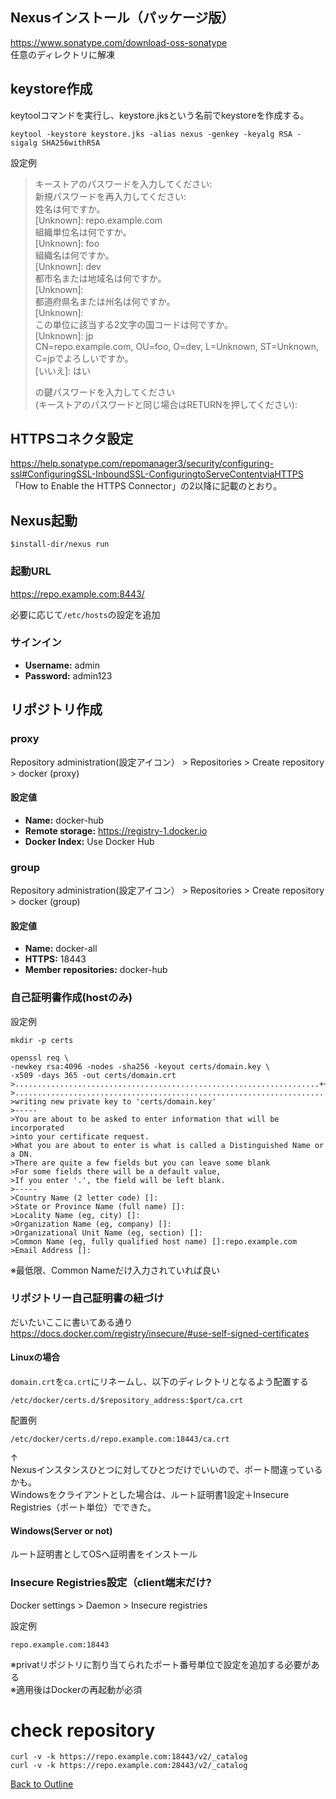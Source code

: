 ## Nexusインストール（パッケージ版）
https://www.sonatype.com/download-oss-sonatype  
任意のディレクトリに解凍

## keystore作成
keytoolコマンドを実行し、keystore.jksという名前でkeystoreを作成する。
```
keytool -keystore keystore.jks -alias nexus -genkey -keyalg RSA -sigalg SHA256withRSA
```
設定例
> キーストアのパスワードを入力してください:   
>新規パスワードを再入力してください:  
>姓名は何ですか。  
>[Unknown]: repo.example.com  
>組織単位名は何ですか。  
>[Unknown]: foo  
>組織名は何ですか。  
>[Unknown]: dev  
>都市名または地域名は何ですか。  
>[Unknown]:  
>都道府県名または州名は何ですか。  
>[Unknown]:  
>この単位に該当する2文字の国コードは何ですか。  
>[Unknown]: jp  
>CN=repo.example.com, OU=foo, O=dev, L=Unknown, ST=Unknown, C=jpでよろしいですか。  
>[いいえ]: はい  
>  
><nexus>の鍵パスワードを入力してください  
>(キーストアのパスワードと同じ場合はRETURNを押してください):  

##  HTTPSコネクタ設定
https://help.sonatype.com/repomanager3/security/configuring-ssl#ConfiguringSSL-InboundSSL-ConfiguringtoServeContentviaHTTPS  
「How to Enable the HTTPS Connector」の2以降に記載のとおり。

## Nexus起動

```
$install-dir/nexus run
```

### 起動URL
https://repo.example.com:8443/

必要に応じて`/etc/hosts`の設定を追加


### サインイン
* **Username:** admin
* **Password:** admin123

## リポジトリ作成

### proxy

Repository administration(設定アイコン） > Repositories > Create repository > docker (proxy)

#### 設定値

* **Name:** docker-hub
* **Remote storage:** https://registry-1.docker.io
* **Docker Index:** Use Docker Hub


### group

Repository administration(設定アイコン） > Repositories > Create repository > docker (group)

#### 設定値


* **Name:** docker-all
* **HTTPS:** 18443
* **Member repositories:** docker-hub


### 自己証明書作成(hostのみ)

設定例

```
mkdir -p certs  
  
openssl req \  
-newkey rsa:4096 -nodes -sha256 -keyout certs/domain.key \  
-x509 -days 365 -out certs/domain.crt  
>....................................................................++  
>....................................................................................................................................++  
>writing new private key to 'certs/domain.key'  
>-----  
>You are about to be asked to enter information that will be incorporated  
>into your certificate request.  
>What you are about to enter is what is called a Distinguished Name or a DN.  
>There are quite a few fields but you can leave some blank  
>For some fields there will be a default value,  
>If you enter '.', the field will be left blank.  
>-----  
>Country Name (2 letter code) []:  
>State or Province Name (full name) []:  
>Locality Name (eg, city) []:  
>Organization Name (eg, company) []:  
>Organizational Unit Name (eg, section) []:  
>Common Name (eg, fully qualified host name) []:repo.example.com  
>Email Address []:  
```

※最低限、Common Nameだけ入力されていれば良い

### リポジトリー自己証明書の紐づけ

だいたいここに書いてある通り  
https://docs.docker.com/registry/insecure/#use-self-signed-certificates

#### Linuxの場合
`domain.crt`を`ca.crt`にリネームし、以下のディレクトリとなるよう配置する

```
/etc/docker/certs.d/$repository_address:$port/ca.crt
```

配置例
```
/etc/docker/certs.d/repo.example.com:18443/ca.crt
```
↑  
Nexusインスタンスひとつに対してひとつだけでいいので、ポート間違っているかも。  
Windowsをクライアントとした場合は、ルート証明書1設定＋Insecure Registries（ポート単位）でできた。  

#### Windows(Server or not)

ルート証明書としてOSへ証明書をインストール

### Insecure Registries設定（client端末だけ?

Docker settings > Daemon > Insecure registries

設定例
```
repo.example.com:18443
```

※privatリポジトリに割り当てられたポート番号単位で設定を追加する必要がある  
※適用後はDockerの再起動が必須  

 # check repository
```
curl -v -k https://repo.example.com:18443/v2/_catalog
curl -v -k https://repo.example.com:28443/v2/_catalog
```

[Back to Outline](https://github.com/baki504/knowledge/blob/master/README.md)
